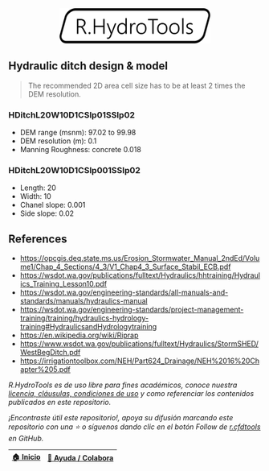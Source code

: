 <div align="center"><img alt="R.HydroTools" src="../../file/graph/R.HydroTools.svg" width="300px"></div>

## Hydraulic ditch design & model

> The recommended 2D area cell size has to be at least 2 times the DEM resolution.


### HDitchL20W10D1CSlp01SSlp02

* DEM range (msnm): 97.02 to 99.98
* DEM resolution (m): 0.1
* Manning Roughness: concrete 0.018


### HDitchL20W10D1CSlp001SSlp02

* Length: 20
* Width: 10
* Chanel slope: 0.001
* Side slope: 0.02


## References

* https://opcgis.deq.state.ms.us/Erosion_Stormwater_Manual_2ndEd/Volume1/Chap_4_Sections/4_3/V1_Chap4_3_Surface_Stabil_ECB.pdf
* https://wsdot.wa.gov/publications/fulltext/Hydraulics/hhtraining/Hydraulics_Training_Lesson10.pdf
* https://wsdot.wa.gov/engineering-standards/all-manuals-and-standards/manuals/hydraulics-manual
* https://wsdot.wa.gov/engineering-standards/project-management-training/training/hydraulics-hydrology-training#HydraulicsandHydrologytraining
* https://en.wikipedia.org/wiki/Riprap
* https://www.wsdot.wa.gov/publications/fulltext/Hydraulics/StormSHED/WestBegDitch.pdf
* https://irrigationtoolbox.com/NEH/Part624_Drainage/NEH%2016%20Chapter%205.pdf

_R.HydroTools es de uso libre para fines académicos, conoce nuestra [licencia, cláusulas, condiciones de uso](https://github.com/rcfdtools/R.HydroTools/wiki/License) y como referenciar los contenidos publicados en este repositorio._

_¡Encontraste útil este repositorio!, apoya su difusión marcando este repositorio con una ⭐ o síguenos dando clic en el botón Follow de [r.cfdtools](https://github.com/rcfdtools) en GitHub._

| [:house: Inicio](../../README.md) | [:beginner: Ayuda / Colabora](https://github.com/rcfdtools/R.HydroTools/discussions/9999999) |
|------------------------------------------------------------------|----------------------------------------------------------------------------------------------|
